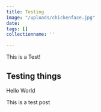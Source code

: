 ```yaml
---
title: Testing
image: "/uploads/chickenface.jpg"
date: 
tags: []
collectionname: ''

---
```

This is a Test!

## Testing things

Hello World

This is a test post